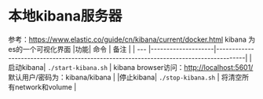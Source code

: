 # 本地kibana服务器
参考：https://www.elastic.co/guide/cn/kibana/current/docker.html
kibana 为es的一个可视化界面
|功能| 命令                 | 备注                                                                                    |
| --- |--------------------|---------------------------------------------------------------------------------------|
|启动kibana| `./start-kibana.sh` | kibana browser访问：[http://localhost:5601/](http://localhost:5601/) 默认用户/密码为：kibana/kibana |
|停止kibana| `./stop-kibana.sh`  | 将清空所有network和volume                                                                   |

